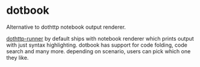 # dotbook

Alternative to dothttp notebook output renderer. 

[dothttp-runner](https://marketplace.visualstudio.com/items?itemName=ShivaPrasanth.dothttp-code) by default ships with notebook renderer which prints output with just syntax highlighting. dotbook has support for code folding, code search and many more. depending on scenario, users can pick which one they like.